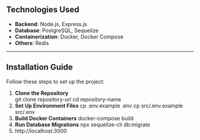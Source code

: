 ## Technologies Used

- **Backend**: Node.js, Express.js  
- **Database**: PostgreSQL, Sequelize  
- **Containerization**: Docker, Docker Compose  
- **Others**: Redis

---

## Installation Guide

Follow these steps to set up the project:

1. **Clone the Repository**  
    git clone repository-url
    cd repository-name
2. **Set Up Environment Files**
    cp .env.example .env
    cp src/.env.example src/.env
3. **Build Docker Containers**
    docker-compose build
4. **Run Database Migrations**
    npx sequelize-cli db:migrate
5. http://localhost:3000